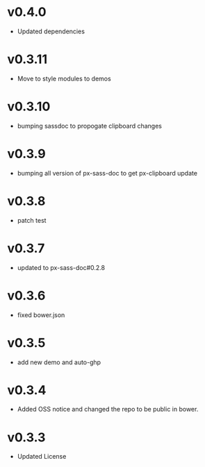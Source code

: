 v0.4.0
==================
* Updated dependencies

v0.3.11
==================
* Move to style modules to demos

v0.3.10
==================
* bumping sassdoc to propogate clipboard changes


v0.3.9
==================
* bumping all version of px-sass-doc to get px-clipboard update


v0.3.8
==================
* patch test

v0.3.7
==============================
* updated to px-sass-doc#0.2.8

v0.3.6
==============================
* fixed bower.json

v0.3.5
==============================
* add new demo and auto-ghp

v0.3.4
==============================
* Added OSS notice and changed the repo to be public in bower.

v0.3.3
====================
* Updated License
